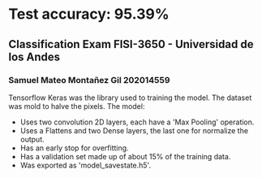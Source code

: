 # Test accuracy: 95.39%
## Classification Exam FISI-3650 - Universidad de los Andes
### Samuel Mateo Montañez Gil 202014559

Tensorflow Keras was the library used to training the model.
The dataset was mold to halve the pixels.
The model:
- Uses two convolution 2D layers, each have a 'Max Pooling' operation.
- Uses a Flattens and two Dense layers, the last one for normalize the output.
- Has an early stop for overfitting.
- Has a validation set made up of about 15% of the training data.
- Was exported as 'model_savestate.h5'.